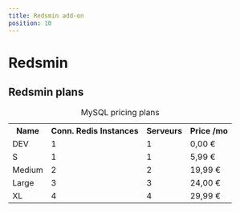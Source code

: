 ```yaml
---
title: Redsmin add-on
position: 10
---
```


# Redsmin

## Redsmin plans

<table class="table table-bordered table-striped dataTable"><caption>MySQL pricing plans</caption>
<tr>
<th>Name</th>
<th>Conn. Redis Instances</th>
<th>Serveurs</th>
<th>Price /mo</th>
</tr>
<tr>
<td class="cc-col__price "><span class="label cc-label__price label-info">DEV</span></td>
<td>1</td>
<td>1</td>
<td>0,00 €</td>
</tr>
<tr>
<td class="cc-col__price "><span class="label cc-label__price label-info">S</span></td>
<td>1</td>
<td>1</td>
<td>5,99 €</td>
</tr>
<tr>
<td class="cc-col__price "><span class="label cc-label__price label-info">Medium</span></td>
<td>2</td>
<td>2</td>
<td>19,99 €</td>
</tr>
<tr>
<td class="cc-col__price "><span class="label cc-label__price label-info">Large</span></td>
<td>3</td>
<td>3</td>
<td>24,00 €</td>
</tr>
<tr>
<td class="cc-col__price "><span class="label cc-label__price label-info">XL</span></td>
<td>4</td>
<td>4</td>
<td>29,99 €</td>
</tr>
</table>
